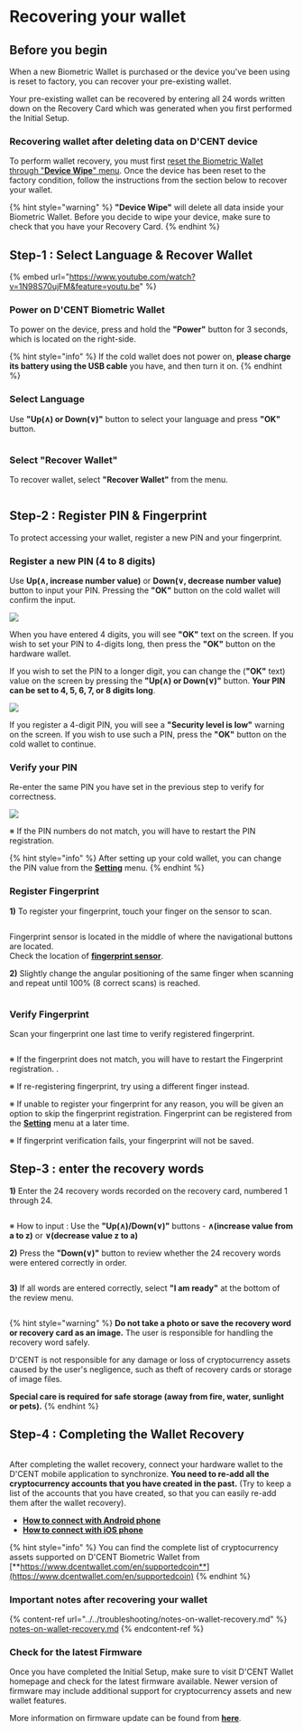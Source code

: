 # Recovering your wallet

## Before you begin <a href="#before-start" id="before-start"></a>

When a new Biometric Wallet is purchased or the device you've been using is reset to factory, you can recover your pre-existing wallet.&#x20;

Your pre-existing wallet can be recovered by entering all 24 words written down on the Recovery Card which was generated when you first performed the Initial Setup.&#x20;

### Recovering wallet after deleting data on D'CENT device&#x20;

To perform wallet recovery, you must first [reset the Biometric Wallet through "**Device Wipe**" menu](../setting-menu/#device-wipe). Once the device has been reset to the factory condition, follow the instructions from the section below to recover your wallet.&#x20;

{% hint style="warning" %}
**"Device Wipe"** will delete all data inside your Biometric Wallet. Before you decide to wipe your device, make sure to check that you have your Recovery Card.
{% endhint %}

## Step-1 : Select Language & Recover Wallet

{% embed url="https://www.youtube.com/watch?v=1N98S70ujFM&feature=youtu.be" %}

### Power on D'CENT Biometric Wallet

To power on the device, press and hold the **"Power"** button for 3 seconds, which is located on the right-side.

{% hint style="info" %}
If the cold wallet does not power on, **please charge its battery using the USB cable** you have, and then turn it on.
{% endhint %}

### Select Language

Use **"Up(∧) or Down(∨)"** button to select your language and press **"OK"** button.

<div align="left"><img src="../../.gitbook/assets/image (2).png" alt=""></div>

### Select "Recover Wallet"

To recover wallet, select **"Recover Wallet"** from the menu.

<div align="left"><img src="../../.gitbook/assets/image (59).png" alt=""></div>

## Step-2 : Register PIN & Fingerprint

To protect accessing your wallet, register a new PIN and your fingerprint.

### Register a new PIN (4 to 8 digits)

Use **Up(∧, increase number value)** or **Down(∨, decrease number value)** button to input your PIN. Pressing the **"OK"** button on the cold wallet will confirm the input.

![](<../../.gitbook/assets/1 (3).png>)

When you have entered 4 digits, you will see **"OK"** text on the screen. If you wish to set your PIN to 4-digits long, then press the **"OK"** button on the hardware wallet.

If you wish to set the PIN to a longer digit, you can change the (**"OK"** text) value on the screen by pressing the **"Up(∧) or Down(∨)"** button. **Your PIN can be set to 4, 5, 6, 7, or 8 digits long**.

![](<../../.gitbook/assets/2 (4).png>)

If you register a 4-digit PIN, you will see a **"Security level is low"** warning on the screen. If you wish to use such a PIN, press the **"OK"** button on the cold wallet to continue.

### Verify your &#xD;PIN

Re-enter the same PIN you have set in the previous step to verify for correctness.

![](<../../.gitbook/assets/3 (3).png>)

&#x20;※ If the PIN numbers do not match, you will have to restart the PIN registration.

{% hint style="info" %}
After setting up your cold wallet, you can change the PIN value from the [**Setting**](../setting-menu/) menu.
{% endhint %}

### Register Fingerprint

**1)** To register your fingerprint, touch your finger on the sensor to scan.

<div align="left"><img src="../../.gitbook/assets/image (55).png" alt=""></div>

Fingerprint sensor is located in the middle of where the navigational buttons are located. \
Check the location of [**fingerprint sensor**](../setting-up.md#before-start).

**2)** Slightly change the angular positioning of the same finger when scanning and repeat until 100% (8 correct scans) is reached.

<div align="left"><img src="../../.gitbook/assets/image (111).png" alt=""></div>

### Verify Fingerprint

Scan your fingerprint one last time to verify registered fingerprint.

<div align="left"><img src="../../.gitbook/assets/image (133).png" alt=""></div>

※ If the fingerprint does not match, you will have to restart the Fingerprint registration..

※ If re-registering fingerprint, try using a different finger instead.

※ If unable to register your fingerprint for any reason, you will be given an option to skip the fingerprint registration. Fingerprint can be registered from the [**Setting**](../setting-menu/) menu at a later time.

※ If fingerprint verification fails, your fingerprint will not be saved.

## Step-3 : enter the recovery words <a href="#id-3" id="id-3"></a>

**1)** Enter the 24 recovery words recorded on the recovery card, numbered 1 through 24.

<div align="left"><img src="../../.gitbook/assets/image (181).png" alt=""></div>

※ How to input : Use the **"Up(∧)/Down(∨)"** buttons - **∧(increase value from a to z)** or **∨(decrease value z to a)**



**2)** Press the **"Down(∨)"** button to review whether the 24 recovery words were entered correctly in order.

<div align="left"><img src="../../.gitbook/assets/image (205).png" alt=""></div>

**3)** If all words are entered correctly, select **"I am ready"** at the bottom of the review menu.

<div align="left"><img src="../../.gitbook/assets/image (105).png" alt=""></div>

{% hint style="warning" %}
**Do not take a photo or save the recovery word or recovery card as an image.** The user is responsible for handling the recovery word safely.&#x20;

D'CENT is not responsible for any damage or loss of cryptocurrency assets caused by the user's negligence, such as theft of recovery cards or storage of image files.&#x20;

**Special care is required for safe storage (away from fire, water, sunlight or pets).**
{% endhint %}

## Step-4 : Completing the Wallet Recovery

<div align="left"><img src="../../.gitbook/assets/image (109).png" alt=""></div>

After completing the wallet recovery, connect your hardware wallet to the D'CENT mobile application to synchronize. **You need to re-add all the cryptocurrency accounts that you have created in the past.** (Try to keep a list of the accounts that you have created, so that you can easily re-add them after the wallet recovery).

* [**How to connect with Android phone**](../android-connect/)
* [**How to connect with iOS phone**](../iphone-connect.md)

{% hint style="info" %}
You can find the complete list of cryptocurrency assets supported on D'CENT Biometric Wallet from [**https://www.dcentwallet.com/en/supportedcoin**](https://www.dcentwallet.com/en/supportedcoin)
{% endhint %}

### Important notes after recovering your wallet

{% content-ref url="../../troubleshooting/notes-on-wallet-recovery.md" %}
[notes-on-wallet-recovery.md](../../troubleshooting/notes-on-wallet-recovery.md)
{% endcontent-ref %}

### Check for the latest Firmware

Once you have completed the Initial Setup, make sure to visit D'CENT Wallet homepage and check for the latest firmware available. Newer version of firmware may include additional support for cryptocurrency assets and new wallet features.

More information on firmware update can be found from [**here**](../firmware-update-from-computer/).
